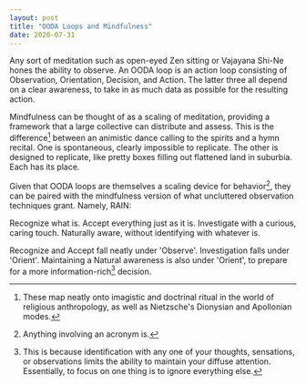 ```yaml
---
layout: post
title: "OODA Loops and Mindfulness"
date: 2020-07-31
---
```


Any sort of meditation such as open-eyed Zen sitting or Vajayana Shi-Ne hones the ability to observe. An OODA loop is an action loop consisting of Observation, Orientation, Decision, and Action. The latter three all depend on a clear awareness, to take in as much data as possible for the resulting action. 

Mindfulness can be thought of as a scaling of meditation, providing a framework that a large collective can distribute and assess. This is the difference[^dicho] between an animistic dance calling to the spirits and a hymn recital. One is spontaneous, clearly impossible to replicate. The other is designed to replicate, like pretty boxes filling out flattened land in suburbia. Each has its place.

Given that OODA loops are themselves a scaling device for behavior[^acro], they can be paired with the mindfulness version of what uncluttered observation techniques grant. Namely, RAIN:

Recognize what is.
Accept everything just as it is.
Investigate with a curious, caring touch.
Naturally aware, without identifying with whatever is.  

Recognize and Accept fall neatly under 'Observe'. Investigation falls under 'Orient'. Maintaining a Natural awareness is also under 'Orient', to prepare for a more information-rich[^identification] decision.

[^identification]: This is because identification with any one of your thoughts, sensations, or observations limits the ability to maintain your diffuse attention. Essentially, to focus on one thing is to ignore everything else. 



[^dicho]: These map neatly onto imagistic and doctrinal ritual in the world of religious anthropology, as well as Nietzsche's Dionysian and Apollonian modes.
[^acro]: Anything involving an acronym is.
